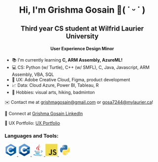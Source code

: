 <h1 align="center">Hi, I'm Grishma Gosain 👋( ˙ ᵕ ˙ )</h1>
<h2 align="center">Third year CS student at Wilfrid Laurier University</h2>
<h4 align="center">User Experience Design Minor</h4>

- 📚 I'm currently learning **C, ARM Assembly, AzureML!**
- 💻 CS: Python (w/ Turtle), C++ (w/ SMFL), C, Java, Javascript, ARM Assembly, VBA, SQL
- 📝 UX: Adobe Creative Cloud, Figma, product development
- 📈 Data: Cloud Azure, Power BI, Tableau, R
- 🌿 Hobbies: visual arts, hiking, badminton

✉️ Contact me at grishmagosain@gmail.com or gosa7244@mylaurier.ca!  

🔗 Connect at [Grishma Gosain LinkedIn](https://www.linkedin.com/in/grishma-gosain-b36603283/)  

💫 UX Portfolio: [UX Portfolio](https://grishmagosainuxporfolio.framer.website/)  


<p align="left">
</p>
<h3 align="left">Languages and Tools:</h3>
<p align="left"> <a href="https://www.cprogramming.com/" target="_blank" rel="noreferrer"> <img src="https://raw.githubusercontent.com/devicons/devicon/master/icons/c/c-original.svg" alt="c" width="40" height="40"/> </a> <a href="https://www.w3schools.com/cpp/" target="_blank" rel="noreferrer"> <img src="https://raw.githubusercontent.com/devicons/devicon/master/icons/cplusplus/cplusplus-original.svg" alt="cplusplus" width="40" height="40"/> </a> <a href="https://www.java.com" target="_blank" rel="noreferrer"> <img src="https://raw.githubusercontent.com/devicons/devicon/master/icons/java/java-original.svg" alt="java" width="40" height="40"/> </a> <a href="https://developer.mozilla.org/en-US/docs/Web/JavaScript" target="_blank" rel="noreferrer"> <img src="https://raw.githubusercontent.com/devicons/devicon/master/icons/javascript/javascript-original.svg" alt="javascript" width="40" height="40"/>
</a> <a href="https://www.python.org" target="_blank" rel="noreferrer"> <img src="https://raw.githubusercontent.com/devicons/devicon/master/icons/python/python-original.svg" alt="python" width="40" height="40"/> </a> </p>
